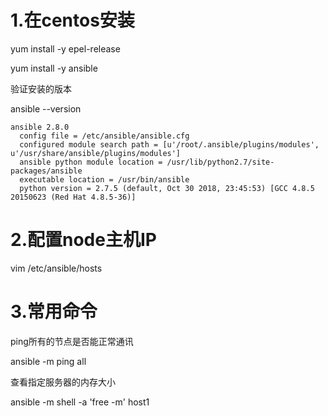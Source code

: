 # 1.在centos安装

yum install -y epel-release

yum install -y ansible

验证安装的版本

ansible --version

```
ansible 2.8.0
  config file = /etc/ansible/ansible.cfg
  configured module search path = [u'/root/.ansible/plugins/modules', u'/usr/share/ansible/plugins/modules']
  ansible python module location = /usr/lib/python2.7/site-packages/ansible
  executable location = /usr/bin/ansible
  python version = 2.7.5 (default, Oct 30 2018, 23:45:53) [GCC 4.8.5 20150623 (Red Hat 4.8.5-36)]

```

# 2.配置node主机IP

vim /etc/ansible/hosts

# 3.常用命令

ping所有的节点是否能正常通讯

ansible -m ping all

查看指定服务器的内存大小

ansible -m shell -a 'free -m' host1

